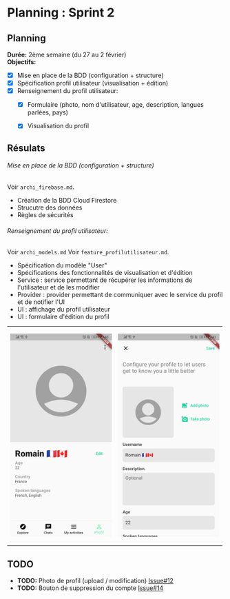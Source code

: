 # Planning : Sprint 2

## Planning
**Durée:** 2ème semaine (du 27 au 2 février)  
**Objectifs:**
- [x] Mise en place de la BDD (configuration + structure)
- [x] Spécification profil utilisateur (visualisation + édition)
- [x] Renseignement du profil utilisateur:
    - [x] Formulaire (photo, nom d'utilisateur, age, description, langues parlées, pays)
    - [x] Visualisation du profil


## Résulats

###### Mise en place de la BDD (configuration + structure)
Voir `archi_firebase.md`.

- Création de la BDD Cloud Firestore
- Strucutre des données
- Règles de sécurités


###### Renseignement du profil utilisateur:
Voir `archi_models.md`
Voir `feature_profilutilisateur.md`.

- Spécification du modèle "User"
- Spécifications des fonctionnalités de visualisation et d'édition
- Service : service permettant de récupérer les informations de l'utilisateur et de les modifier
- Provider : provider permettant de communiquer avec le service du profil et de notifier l'UI
- UI : affichage du profil utilisateur
- UI : formulaire d'édition du profil


<div style="width:500px">

<table style="border: none;">
<tr><td>

![](src/screen1.jpg)</td><td>

![](src/screen2.jpg)</td></tr>
</table>


</div>


## TODO

- **TODO:** Photo de profil (upload / modification) [Issue#12](https://github.com/Romain-Guillot/UQAC-GL-Projet/issues/12)
- **TODO:** Bouton de suppression du compte [Issue#14](https://github.com/Romain-Guillot/UQAC-GL-Projet/issues/14)



<!--  -->
